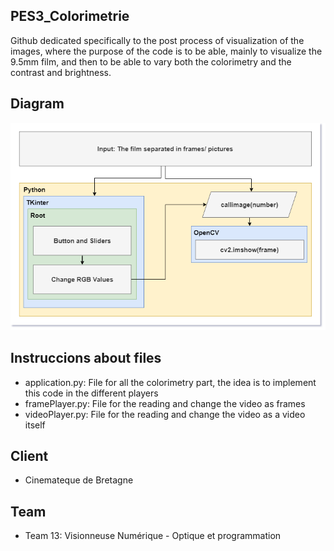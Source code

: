 ## PES3_Colorimetrie

Github dedicated specifically to the post process of visualization of the images, where the purpose of the code is to be able, mainly to visualize the 9.5mm film, and then to be able to vary both the colorimetry and the contrast and brightness. 

## Diagram

<img src="media/image2.png"/>

## Instruccions about files

 - application.py: File for all the colorimetry part, the idea is to implement this code in the different players
 - framePlayer.py: File for the reading and change the video as frames
 - videoPlayer.py: File for the reading and change the video as a video itself

## Client

 - Cinemateque de Bretagne

## Team

 - Team 13: Visionneuse Numérique - Optique et programmation